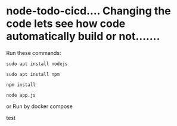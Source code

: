 # node-todo-cicd.... Changing the code lets see how code automatically build or not.......

Run these commands:


`sudo apt install nodejs`


`sudo apt install npm`


`npm install`

`node app.js`

or Run by docker compose

test

